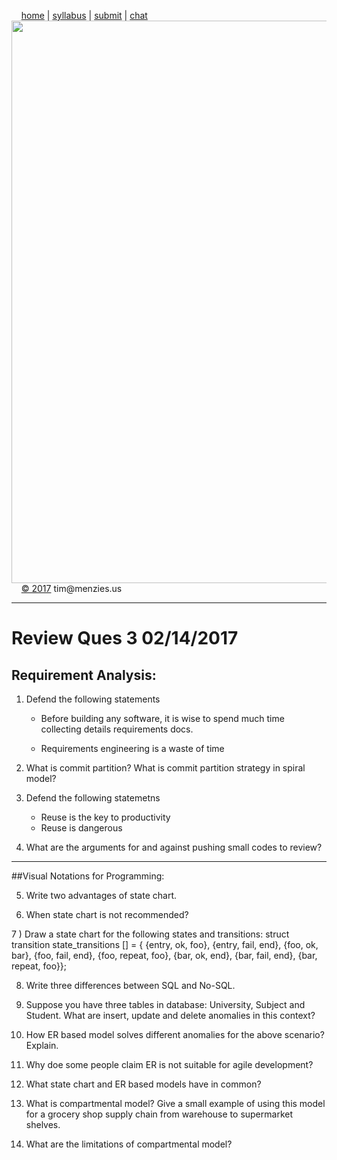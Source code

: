 &nbsp;&nbsp;&nbsp;&nbsp;[home](http://tiny.cc/se17) | 
[syllabus](https://github.com/txt/se17/blob/master/doc/syllabus.md) | 
[submit](http://tiny.cc/se17give) |
[chat](https://se17.slack.com/)  
[<img width=900 src="https://raw.githubusercontent.com/txt/se17/master/img/se17.png">](http://tiny.cc/se17)   <br>
&nbsp;&nbsp;&nbsp;&nbsp;[&copy; 2017](https://github.com/txt/se17/blob/master/LICENSE.md) tim&commat;menzies.us<br>

________________
# Review Ques 3 02/14/2017

## Requirement Analysis:

1)   Defend the following statements

       - Before building any software, it is wise to spend much time collecting details requirements docs.
       
      - Requirements engineering is a waste of time

2)    What is commit partition? What is commit partition strategy in spiral model?

3)    Defend the following statemetns
        - Reuse is the key to productivity
        - Reuse is dangerous 
        
4)    What are the arguments for and against pushing small codes to review?

______________________________________________
 
  ##Visual Notations for Programming:
 
5)    Write two advantages of state chart. 

6)  When state chart is not recommended?

7 )  Draw a state chart for the following states and transitions:
struct transition state_transitions [] = {
{entry, ok, foo},
{entry, fail, end},
{foo, ok, bar},
{foo, fail, end},
{foo, repeat, foo},
{bar, ok, end},
{bar, fail, end},
{bar, repeat, foo}};
  

8) Write three differences between SQL and No-SQL.

9)    Suppose you have three tables in database: University, Subject and Student. What are insert, update and delete anomalies in this context?

10)    How ER based model solves different anomalies for the above scenario? Explain.

11)    Why doe some people claim ER is not suitable for agile development?

12)    What state chart and ER based models have in common?

13)    What is compartmental model? Give a small example of using this model for a grocery shop supply chain from warehouse to supermarket shelves.

14)    What are the limitations of compartmental model?
